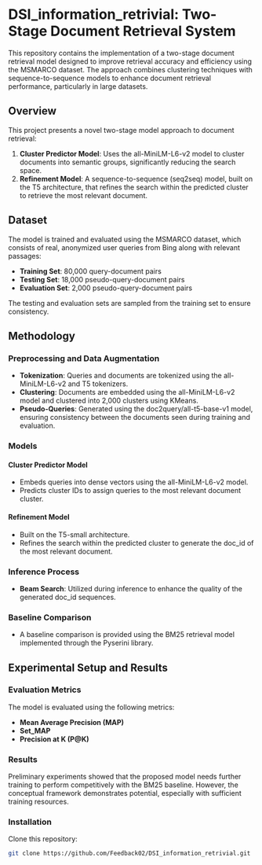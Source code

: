 # DSI_information_retrivial: Two-Stage Document Retrieval System

This repository contains the implementation of a two-stage document retrieval model designed to improve retrieval accuracy and efficiency using the MSMARCO dataset. The approach combines clustering techniques with sequence-to-sequence models to enhance document retrieval performance, particularly in large datasets.

## Overview

This project presents a novel two-stage model approach to document retrieval:

1. **Cluster Predictor Model**: Uses the all-MiniLM-L6-v2 model to cluster documents into semantic groups, significantly reducing the search space.
2. **Refinement Model**: A sequence-to-sequence (seq2seq) model, built on the T5 architecture, that refines the search within the predicted cluster to retrieve the most relevant document.

## Dataset

The model is trained and evaluated using the MSMARCO dataset, which consists of real, anonymized user queries from Bing along with relevant passages:

- **Training Set**: 80,000 query-document pairs
- **Testing Set**: 18,000 pseudo-query-document pairs
- **Evaluation Set**: 2,000 pseudo-query-document pairs

The testing and evaluation sets are sampled from the training set to ensure consistency.

## Methodology

### Preprocessing and Data Augmentation

- **Tokenization**: Queries and documents are tokenized using the all-MiniLM-L6-v2 and T5 tokenizers.
- **Clustering**: Documents are embedded using the all-MiniLM-L6-v2 model and clustered into 2,000 clusters using KMeans.
- **Pseudo-Queries**: Generated using the doc2query/all-t5-base-v1 model, ensuring consistency between the documents seen during training and evaluation.

### Models

#### Cluster Predictor Model

- Embeds queries into dense vectors using the all-MiniLM-L6-v2 model.
- Predicts cluster IDs to assign queries to the most relevant document cluster.

#### Refinement Model

- Built on the T5-small architecture.
- Refines the search within the predicted cluster to generate the doc_id of the most relevant document.

### Inference Process

- **Beam Search**: Utilized during inference to enhance the quality of the generated doc_id sequences.

### Baseline Comparison

- A baseline comparison is provided using the BM25 retrieval model implemented through the Pyserini library.

## Experimental Setup and Results

### Evaluation Metrics

The model is evaluated using the following metrics:

- **Mean Average Precision (MAP)**
- **Set_MAP**
- **Precision at K (P@K)**

### Results

Preliminary experiments showed that the proposed model needs further training to perform competitively with the BM25 baseline. However, the conceptual framework demonstrates potential, especially with sufficient training resources.


### Installation

Clone this repository:

```bash
git clone https://github.com/Feedback02/DSI_information_retrivial.git
